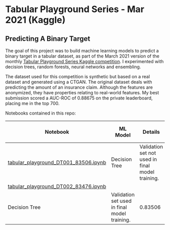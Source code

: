 # Tabular Playground Series - Mar 2021 (Kaggle)

## Predicting A Binary Target

The goal of this project was to build machine learning models to predict a binary target in a tabular dataset, as part of the March 2021 version of the monthly [Tabular Playground Series Kaggle competition](https://www.kaggle.com/c/tabular-playground-series-mar-2021/overview). I experimented with decision trees, random forests, neural networks and ensembling. 

The dataset used for this competition is synthetic but based on a real dataset and generated using a CTGAN. The original dataset deals with predicting the amount of an insurance claim. Although the features are anonymized, they have properties relating to real-world features. My best submission scored a AUC-ROC of 0.88675 on the private leaderboard, placing me in the top 700.

Notebooks contained in this repo:

| Notebook                                                                                                                                                          | ML Model         | Details                                                           | Public Leaderboard Score | Private Leaderboard Score |
|-------------------------------------------------------------------------------------------------------------------------------------------------------------------|------------------|-------------------------------------------------------------------|--------------------------|---------------------------|
| [tabular_playground_DT001_83506.ipynb](https://github.com/luca-martial/fastai-v2-projects/blob/main/march-tabular-challenge/tabular_playground_DT001_83506.ipynb) | Decision Tree  | Validation set not used in final model training.  | 0.83506                  | 0.83892               |
| [tabular_playground_DT002_83476.ipynb](https://github.com/luca-martial/fastai-v2-projects/blob/main/march-tabular-challenge/tabular_playground_DT002_83476.ipynb)
| Decision Tree  | Validation set     used in final model training.  | 0.83506                  | 0.83892               |
